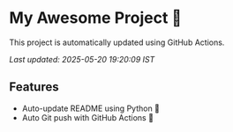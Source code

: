 # My Awesome Project 🚀

This project is automatically updated using GitHub Actions.

_Last updated: 2025-05-20 19:20:09 IST_

## Features
- Auto-update README using Python 🐍
- Auto Git push with GitHub Actions 🤖
